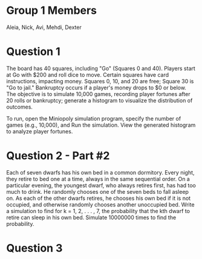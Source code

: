 # Group 1 Members
Aleia, Nick, Avi, Mehdi, Dexter

# Question 1
The board has 40 squares, including "Go" (Squares 0 and 40). Players start at Go with $200 and roll dice to move. Certain squares have card instructions, impacting money. Squares 0, 10, and 20 are free; Square 30 is "Go to jail." Bankruptcy occurs if a player's money drops to $0 or below.
The objective is to simulate 10,000 games, recording player fortunes after 20 rolls or bankruptcy; generate a histogram to visualize the distribution of outcomes. 

To run, open the Miniopoly simulation program, specify the number of games (e.g., 10,000), and Run the simulation. View the generated histogram to analyze player fortunes.

# Question 2 - Part #2
Each of seven dwarfs has his own bed in a common dormitory. Every night, they retire
to bed one at a time, always in the same sequential order. On a particular evening,
the youngest dwarf, who always retires first, has had too much to drink. He randomly
chooses one of the seven beds to fall asleep on. As each of the other dwarfs retires,
he chooses his own bed if it is not occupied, and otherwise randomly chooses another
unoccupied bed. Write a simulation to find for k = 1, 2, . . . , 7, the probability that
the kth dwarf to retire can sleep in his own bed. Simulate 10000000 times to find the
probability.

# Question 3 

